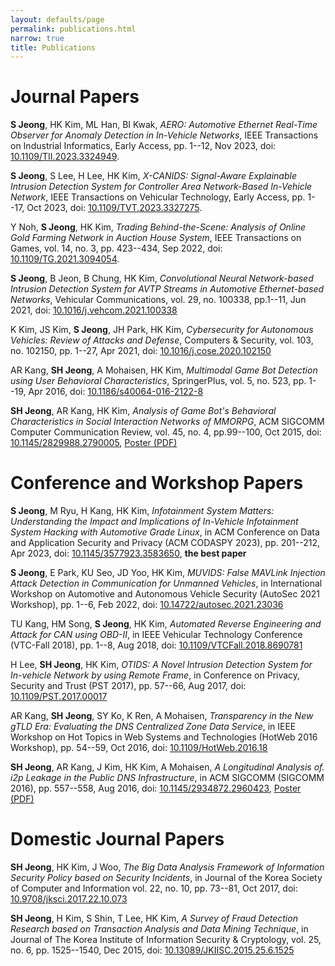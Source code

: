 ```yaml
---
layout: defaults/page
permalink: publications.html
narrow: true
title: Publications
---
```


# Journal Papers

**S Jeong**, HK Kim, ML Han, BI Kwak, *AERO: Automotive Ethernet Real-Time Observer for Anomaly Detection in In-Vehicle Networks*, IEEE Transactions on Industrial Informatics, Early Access, pp. 1--12, Nov 2023, doi: [10.1109/TII.2023.3324949](https://doi.org/10.1109/TII.2023.3324949).

**S Jeong**, S Lee, H Lee, HK Kim, *X-CANIDS: Signal-Aware Explainable Intrusion Detection System for Controller Area Network-Based In-Vehicle Network*, IEEE Transactions on Vehicular Technology, Early Access, pp. 1--17, Oct 2023, doi: [10.1109/TVT.2023.3327275](https://doi.org/10.1109/TVT.2023.3327275).

Y Noh, **S Jeong**, HK Kim, *Trading Behind-the-Scene: Analysis of Online Gold Farming Network in Auction House System*, IEEE Transactions on Games, vol. 14, no. 3, pp. 423--434, Sep 2022, doi: [10.1109/TG.2021.3094054](https://dx.doi.org/10.1109/TG.2021.3094054).

**S Jeong**, B Jeon, B Chung, HK Kim, *Convolutional Neural Network-based Intrusion Detection System for AVTP Streams in Automotive Ethernet-based Networks*, Vehicular Communications, vol. 29, no. 100338, pp.1--11, Jun 2021, doi: [10.1016/j.vehcom.2021.100338](https://dx.doi.org/10.1016/j.vehcom.2021.100338)

K Kim, JS Kim, **S Jeong**, JH Park, HK Kim, *Cybersecurity for Autonomous Vehicles: Review of Attacks and Defense*, Computers & Security, vol. 103, no. 102150, pp. 1--27, Apr 2021, doi: [10.1016/j.cose.2020.102150](https://dx.doi.org/10.1016/j.cose.2020.102150)

AR Kang, **SH Jeong**, A Mohaisen, HK Kim, *Multimodal Game Bot Detection using User Behavioral Characteristics*, SpringerPlus, vol. 5, no. 523, pp. 1--19, Apr 2016, doi: [10.1186/s40064-016-2122-8](https://dx.doi.org/10.1186/s40064-016-2122-8)

**SH Jeong**, AR Kang, HK Kim, *Analysis of Game Bot's Behavioral Characteristics in Social Interaction Networks of MMORPG*, ACM SIGCOMM Computer Communication Review, vol. 45, no. 4, pp.99--100, Oct 2015, doi: [10.1145/2829988.2790005](https://dx.doi.org/10.1145/2829988.2790005), [Poster (PDF)](rsrc/pdf/SIGCOMM_2015%20POSTER.pdf)

# Conference and Workshop Papers

**S Jeong**, M Ryu, H Kang, HK Kim, *Infotainment System Matters: Understanding the Impact and Implications of In-Vehicle Infotainment System Hacking with Automotive Grade Linux*, in ACM Conference on Data and Application Security and Privacy (ACM CODASPY 2023), pp. 201--212, Apr 2023, doi: [10.1145/3577923.3583650](https://doi.org/10.1145/3577923.3583650), **the best paper**

**S Jeong**, E Park, KU Seo, JD Yoo, HK Kim, *MUVIDS: False MAVLink Injection Attack Detection in Communication for Unmanned Vehicles*, in International Workshop on Automotive and Autonomous Vehicle Security (AutoSec 2021 Workshop), pp. 1--6, Feb 2022, doi: [10.14722/autosec.2021.23036](https://dx.doi.org/10.14722/autosec.2021.23036)

TU Kang, HM Song, **S Jeong**, HK Kim, *Automated Reverse Engineering and Attack for CAN using OBD-II*, in IEEE Vehicular Technology Conference (VTC-Fall 2018), pp. 1--8, Aug 2018, doi: [10.1109/VTCFall.2018.8690781](https://dx.doi.org/10.1109/VTCFall.2018.8690781)

H Lee, **SH Jeong**, HK Kim, *OTIDS: A Novel Intrusion Detection System for In-vehicle Network by using Remote Frame*, in Conference on Privacy, Security and Trust (PST 2017), pp. 57--66, Aug 2017, doi: [10.1109/PST.2017.00017](https://dx.doi.org/10.1109/PST.2017.00017)


AR Kang, **SH Jeong**, SY Ko, K Ren, A Mohaisen, *Transparency in the New gTLD Era: Evaluating the DNS Centralized Zone Data Service*, in IEEE Workshop on Hot Topics in Web Systems and Technologies (HotWeb 2016 Workshop), pp. 54--59, Oct 2016, doi: [10.1109/HotWeb.2016.18](https://dx.doi.org/10.1109/HotWeb.2016.18)

**SH Jeong**, AR Kang, J Kim, HK Kim, A Mohaisen, *A Longitudinal Analysis of. i2p Leakage in the Public DNS Infrastructure*, in ACM SIGCOMM (SIGCOMM 2016), pp. 557--558, Aug 2016, doi: [10.1145/2934872.2960423](https://dx.doi.org/10.1145/2934872.2960423), [Poster (PDF)](rsrc/pdf/SIGCOMM_2016%20POSTER.pdf)

# Domestic Journal Papers

**SH Jeong**, HK Kim, J Woo, *The Big Data Analysis Framework of Information Security Policy based on Security Incidents*, in Journal of the Korea Society of Computer and Information vol. 22, no. 10, pp. 73--81, Oct 2017, doi: [10.9708/jksci.2017.22.10.073](https://dx.doi.org/10.9708/jksci.2017.22.10.073)

**SH Jeong**, H Kim, S Shin, T Lee, HK Kim, *A Survey of Fraud Detection Research based on Transaction Analysis and Data Mining Technique*, in Journal of The Korea Institute of Information Security & Cryptology, vol. 25, no. 6, pp. 1525--1540, Dec 2015, doi: [10.13089/JKIISC.2015.25.6.1525](https://dx.doi.org/10.13089/JKIISC.2015.25.6.1525)
